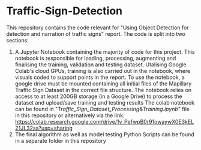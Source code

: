 # Traffic-Sign-Detection
This repository contains the code relevant for "Using Object Detection for detection and narration of traffic signs" report.
The code is split into two sections:
1) A Jupyter Notebook containing the majority of code for this project. This notebook is responsible for loading, processing, augmenting and finalising the training, validation and testing dataset. Utalising Google Colab's cloud GPUs, training is also carried out in the notebook, where visuals coded to support points in the report. To use the notebook, a google drive must be mounted containing all initial files of the Mapillary Traffic Sign Dataset in the correct file structure. The notebook relies on access to at least 200GB storage (in a Google Drive) to process the dataset and upload/save training and testing results 
The colab notebook can be found in "_Traffic_Sign_Dataset_Processing_&_Training.ipynb_" file in this repository or alternatively via the link: https://colab.research.google.com/drive/1v_PefwpB0r91owaywX0E3kEL21JL32sa?usp=sharing
2) The final algorithm as well as model testing Python Scripts can be found in a separate folder in this repository
